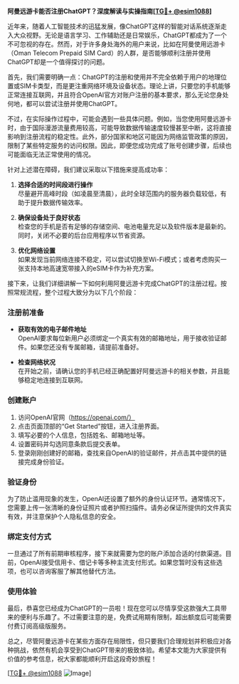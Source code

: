 **阿曼远游卡能否注册ChatGPT？深度解读与实操指南[[TG💪+ @esim1088](https://t.me/s/esim1088)]**

近年来，随着人工智能技术的迅猛发展，像ChatGPT这样的智能对话系统逐渐走入大众视野。无论是语言学习、工作辅助还是日常娱乐，ChatGPT都成为了一个不可忽视的存在。然而，对于许多身处海外的用户来说，比如在阿曼使用远游卡（Oman Telecom Prepaid SIM Card）的人群，是否能够顺利注册并使用ChatGPT却是一个值得探讨的问题。

首先，我们需要明确一点：ChatGPT的注册和使用并不完全依赖于用户的地理位置或SIM卡类型，而是更注重网络环境及设备状态。理论上讲，只要您的手机能够正常连接互联网，并且符合OpenAI官方对账户注册的基本要求，那么无论您身处何地，都可以尝试注册并使用ChatGPT。

不过，在实际操作过程中，可能会遇到一些具体问题。例如，当您使用阿曼远游卡时，由于国际漫游流量费用较高，可能导致数据传输速度较慢甚至中断，这将直接影响到注册流程的稳定性。此外，部分国家和地区可能因为网络监管政策的原因，限制了某些特定服务的访问权限。因此，即便您成功完成了账号创建步骤，后续也可能面临无法正常使用的情况。

针对上述潜在障碍，我们建议采取以下措施来提高成功率：

1. **选择合适的时间段进行操作**  
   尽量避开高峰时段（如凌晨至清晨），此时全球范围内的服务器负载较低，有助于提升数据传输效率。
   
2. **确保设备处于良好状态**  
   检查您的手机是否有足够的存储空间、电池电量充足以及软件版本是最新的。同时，关闭不必要的后台应用程序以节省资源。
   
3. **优化网络设置**  
   如果发现当前网络连接不稳定，可以尝试切换至Wi-Fi模式；或者考虑购买一张支持本地高速宽带接入的eSIM卡作为补充方案。

接下来，让我们详细讲解一下如何利用阿曼远游卡完成ChatGPT的注册过程。按照常规流程，整个过程大致分为以下几个阶段：

### 注册前准备

- **获取有效的电子邮件地址**  
  OpenAI要求每位新用户必须绑定一个真实有效的邮箱地址，用于接收验证邮件。如果您还没有专属邮箱，请提前准备好。

- **检查网络状况**  
  在开始之前，请确认您的手机已经正确配置好阿曼远游卡的相关参数，并且能够稳定地连接到互联网。

### 创建账户

1. 访问OpenAI官网（https://openai.com/）
2. 点击页面顶部的“Get Started”按钮，进入注册界面。
3. 填写必要的个人信息，包括姓名、邮箱地址等。
4. 设置密码并勾选同意条款后提交表单。
5. 登录刚刚创建好的邮箱，查找来自OpenAI的验证邮件，并点击其中提供的链接完成身份验证。

### 验证身份

为了防止滥用现象的发生，OpenAI还设置了额外的身份认证环节。通常情况下，您需要上传一张清晰的身份证照片或者护照扫描件。请务必保证所提供的文件真实有效，并注意保护个人隐私信息的安全。

### 绑定支付方式

一旦通过了所有前期审核程序，接下来就需要为您的账户添加合适的付款渠道。目前，OpenAI接受信用卡、借记卡等多种主流支付形式。如果您暂时没有这些选项，也可以咨询客服了解其他替代方法。

### 使用体验

最后，恭喜您已经成为ChatGPT的一员啦！现在您可以尽情享受这款强大工具带来的便利与乐趣了。不过需要注意的是，免费试用期有限制，超出额度后可能需要付费订阅高级版服务。

总之，尽管阿曼远游卡在某些方面存在局限性，但只要我们合理规划并积极应对各种挑战，依然有机会享受到ChatGPT带来的极致体验。希望本文能为大家提供有价值的参考信息，祝大家都能顺利开启这段奇妙旅程！

[[TG💪+ @esim1088](https://t.me/s/esim1088) ![Image](https://i.postimg.cc/4NQfJmqS/Snipaste-2025-05-13-00-14-12.png)]